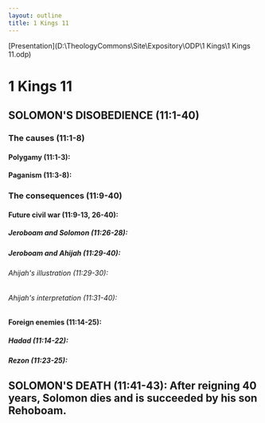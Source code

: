 ```yaml
---
layout: outline
title: 1 Kings 11
---
```

[Presentation](D:\TheologyCommons\Site\Expository\ODP\1 Kings\1 Kings 11.odp)
# 1 Kings 11 
## SOLOMON\'S DISOBEDIENCE (11:1-40) 
###  The causes (11:1-8) 
####  Polygamy (11:1-3): 
####  Paganism (11:3-8): 
###  The consequences (11:9-40) 
####  Future civil war (11:9-13, 26-40):
#####  Jeroboam and Solomon (11:26-28): 
#####  Jeroboam and Ahijah (11:29-40): 
######  Ahijah\'s illustration (11:29-30): 
######  Ahijah\'s interpretation (11:31-40): 
####  Foreign enemies (11:14-25): 
#####  Hadad (11:14-22): 
#####  Rezon (11:23-25): 
## SOLOMON\'S DEATH (11:41-43): After reigning 40 years, Solomon dies and is succeeded by his son Rehoboam. 
